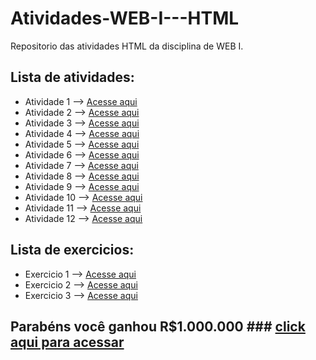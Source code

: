 # Atividades-WEB-I---HTML
Repositorio das atividades HTML da disciplina de WEB I.

## Lista de atividades:
- Atividade 1  --> [Acesse aqui](Atividade1.html)
- Atividade 2  --> [Acesse aqui](Atividade2.html)
- Atividade 3  --> [Acesse aqui](Atividade3.html)
- Atividade 4  --> [Acesse aqui](Atividade4.html)
- Atividade 5  --> [Acesse aqui](Atividade5.html)
- Atividade 6  --> [Acesse aqui](Atividade6.html)
- Atividade 7  --> [Acesse aqui](Atividade7.html)
- Atividade 8  --> [Acesse aqui](Atividade8.html)
- Atividade 9  --> [Acesse aqui](Atividade9.html)
- Atividade 10 --> [Acesse aqui](Atividade10.html)
- Atividade 11 --> [Acesse aqui](Atividade11.html)
- Atividade 12 --> [Acesse aqui](Atividade12.html)

## Lista de exercicios:
- Exercicio 1 --> [Acesse aqui](Exercicio1.html)
- Exercicio 2 --> [Acesse aqui](Exercicio2.html)
- Exercicio 3 --> [Acesse aqui](Exercicio3.html)

## Parabéns você ganhou R$1.000.000 ### [click aqui para acessar](https://jogodotigrinho.com.br/)
